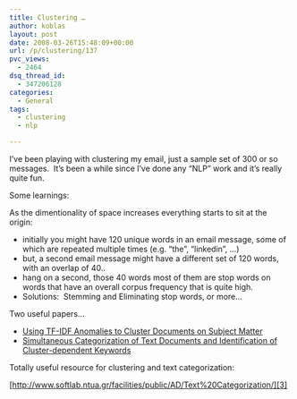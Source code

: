 ```yaml
---
title: Clustering …
author: koblas
layout: post
date: 2008-03-26T15:48:09+00:00
url: /p/clustering/137
pvc_views:
  - 2464
dsq_thread_id:
  - 347206128
categories:
  - General
tags:
  - clustering
  - nlp

---
```

I&#8217;ve been playing with clustering my email, just a sample set of 300 or so messages.&nbsp; It&#8217;s been a while since I&#8217;ve done any &#8220;NLP&#8221; work and it&#8217;s really quite fun.

Some learnings:

As the dimentionality of space increases everything starts to sit at the origin:

  * initially you might have 120 unique words in an email message, some of which are repeated multiple times (e.g. &#8220;the&#8221;, &#8220;linkedin&#8221;, &#8230;)
  * but, a second email message might have a different set of 120 words, with an overlap of 40..
  * hang on a second, those 40 words most of them are stop words on words that have an overall corpus frequency that is quite high. 
  * Solutions:&nbsp; Stemming and Eliminating stop words, or more&#8230; 

Two useful papers&#8230;

  * [Using TF-IDF Anomalies to Cluster Documents on Subject Matter][1]
  * [Simultaneous Categorization of Text Documents and Identification of Cluster-dependent Keywords][2]

Totally useful resource for clustering and text categorization:

[http://www.softlab.ntua.gr/facilities/public/AD/Text%20Categorization/][3]

 [1]: http://aser.ornl.gov/students/WhitneyPresentation082007.ppt
 [2]: http://www.softlab.ntua.gr/facilities/public/AD/Text%20Categorization/Simultaneous%20Categorization%20of%20Text%20Documents%20and%20Identification%20of%20Cluster-dependent%20Keywords.pdf
 [3]: http://www.softlab.ntua.gr/facilities/public/AD/Text%20Categorization/ "http://www.softlab.ntua.gr/facilities/public/AD/Text%20Categorization/"